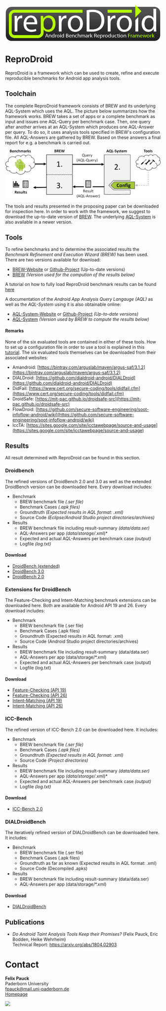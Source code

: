 <p align="center">
	<img src="logo.png" width="500px"/>
</p>

# ReproDroid
ReproDroid is a framework which can be used to create, refine and execute reproducible benchmarks for Android app analysis tools.

## Toolchain
The complete ReproDroid framework consists of BREW and its underlying AQL-System which uses the AQL.
The picture below summarizes how the framework works.
BREW takes a set of apps or a complete benchmark as input and issues one AQL-Query per benchmark case.
Then, one query after another arrives at an AQL-System which produces one AQL-Answer per query.
To do so, it uses analysis tools specified in BREW's configuration file.
All AQL-Answers are gathered by BREW. Based on these answers a final report for e.g. a benchmark is carried out.

<p align="center">
	<img src="overview.png" />
</p>

The tools and results presented in the proposing paper can be downloaded for inspection here.
In order to work with the framework, we suggest to download the up-to-date version of [BREW](https://FoelliX.github.io/BREW "Benchmark Refinement and Execution Wizard"). The underlying [AQL-System](https://FoelliX.github.io/AQL-System "System using the Analysis Query Language") is also available in a newer version.



## Tools
To refine benchmarks and to determine the associated results the *Benchmark Refinement and Execution Wizard (BREW)* has been used. There are two versions available for download:
- [BREW-Website](https://FoelliX.github.io/BREW) or [Github-Project](https://github.com/FoelliX/BREW) (Up-to-date versions)
- [BREW](https://uni-paderborn.sciebo.de/s/ZmlRvtzI6pVYHVP/download?path=%2Ftools&files=BREW.zip) *(Version used for the compution of the results below)*

A tutorial on how to fully load ReproDroid benchmark results can be found [here](https://github.com/FoelliX/BREW/wiki/ReproDroid)

A documentation of the *Android App Analysis Query Langauge (AQL)* as well as the *AQL-System* using it is also obtainable online:
- [AQL-System-Website](https://FoelliX.github.io/AQL-System) or [Github-Project](https://github.com/FoelliX/AQL-System) *(Up-to-date versions)*
- [AQL-System](https://uni-paderborn.sciebo.de/s/ZmlRvtzI6pVYHVP/download?path=%2Ftools&files=AQLSystem.zip) *(Version used by BREW to compute the results below)*

#### Remarks
None of the six evaluated tools are contained in either of these tools.
How to set up a configuration file in order to use a tool is explained in this [tutorial](https://github.com/FoelliX/BREW/wiki).
The six evaluated tools themselves can be downloaded from their associated websites:
- Amandroid:	[https://bintray.com/arguslab/maven/argus-saf/3.1.2](https://bintray.com/arguslab/maven/argus-saf/3.1.2)
- DIALDroid:	[https://github.com/dialdroid-android/DIALDroid](https://github.com/dialdroid-android/DIALDroid)
- DidFail:		[https://www.cert.org/secure-coding/tools/didfail.cfm](https://www.cert.org/secure-coding/tools/didfail.cfm)
- DroidSafe:	[https://mit-pac.github.io/droidsafe-src](https://mit-pac.github.io/droidsafe-src)
- FlowDroid:	[https://github.com/secure-software-engineering/soot-infoflow-android/wiki](https://github.com/secure-software-engineering/soot-infoflow-android/wiki)
- IccTA:		[https://sites.google.com/site/icctawebpage/source-and-usage](https://sites.google.com/site/icctawebpage/source-and-usage)



## Results
All result determined with ReproDroid can be found in this section.

### Droidbench
The refined versions of DroidBench 2.0 and 3.0 as well as the extended DroidBench version can be downloaded here.
Every download includes:

- Benchmark
  - BREW benchmark file *(.ser file)*
  - Benchmark Cases *(.apk files)*
  - Groundtruth *(Expected results in AQL format: .xml)*
  - Source Code *(Eclipse/Android Studio project directories/archives)*
- Results
  - BREW benchmark file including result-summary *(data/data.ser)*
  - AQL-Answers per app *(data/storage/*.xml)*
  - Expected and actual AQL-Answers per benchmark case *(output)*
  - Logfile *(log.txt)*

#### Download
- [DroidBench (extended)](https://uni-paderborn.sciebo.de/s/ZmlRvtzI6pVYHVP/download?path=%2Fbenchmarks&files=DroidBenchExtended.zip)
- [DroidBench 3.0](https://uni-paderborn.sciebo.de/s/ZmlRvtzI6pVYHVP/download?path=%2Fbenchmarks&files=DroidBench30.zip)
- [DroidBench 2.0](https://uni-paderborn.sciebo.de/s/ZmlRvtzI6pVYHVP/download?path=%2Fbenchmarks&files=DroidBench20.zip)

### Extensions for DroidBench
The Feature-Checking and Intent-Matching benchmark extensions can be downloaded here. Both are available for Android API 19 and 26.
Every download includes:

- Benchmark
  - BREW benchmark file (.ser file)
  - Benchmark Cases (.apk files)
  - Groundtruth (Expected results in AQL format: .xml)
  - Source Code (Android Studio project directories/archives)
- Results
  - BREW benchmark file including result-summary (data/data.ser)
  - AQL-Answers per app (data/storage/*.xml)
  - Expected and actual AQL-Answers per benchmark case (output)
  - Logfile (log.txt)

#### Download
- [Feature-Checking (API 19)](https://uni-paderborn.sciebo.de/s/ZmlRvtzI6pVYHVP/download?path=%2Fbenchmarks&files=FeatureChecking_API19.zip)
- [Feature-Checking (API 26)](https://uni-paderborn.sciebo.de/s/ZmlRvtzI6pVYHVP/download?path=%2Fbenchmarks&files=FeatureChecking_API26.zip)
- [Intent-Matching (API 19)](https://uni-paderborn.sciebo.de/s/ZmlRvtzI6pVYHVP/download?path=%2Fbenchmarks&files=IntentMatching_API19.zip)
- [Intent-Matching (API 26)](https://uni-paderborn.sciebo.de/s/ZmlRvtzI6pVYHVP/download?path=%2Fbenchmarks&files=IntentMatching_API26.zip)


### ICC-Bench
The refined version of ICC-Bench 2.0 can be downloaded here.
It includes:

- Benchmark
  - BREW benchmark file *(.ser file)*
  - Benchmark Cases *(.apk files)*
  - Groundtruth *(Expected results in AQL format: .xml)*
  - Source Code *(Project directories)*
- Results
  - BREW benchmark file including result-summary *(data/data.ser)*
  - AQL-Answers per app *(data/storage/*.xml)*
  - Expected and actual AQL-Answers per benchmark case *(output)*
  - Logfile *(log.txt)*

#### Download
- [ICC-Bench 2.0](https://uni-paderborn.sciebo.de/s/ZmlRvtzI6pVYHVP/download?path=%2Fbenchmarks&files=ICCBench20.zip)

### DIALDroidBench
The iteratively refined version of DIALDroidBench can be downloaded here. It includes:

- Benchmark
  - BREW benchmark file (.ser file)
  - Benchmark Cases (.apk files)
  - Groundtruth as far as known (Expected results in AQL format: .xml)
  - Source Code (Decompiled .apks)
- Results
  - BREW benchmark file including result-summary (data/data.ser)
  - AQL-Answers per app (data/storage/*.xml)

#### Download
- [DIALDroidBench](https://uni-paderborn.sciebo.de/s/ZmlRvtzI6pVYHVP/download?path=%2Fbenchmarks&files=DIALDroidBench.zip)



## Publications
- *Do Android Taint Analysis Tools Keep their Promises?* (Felix Pauck, Eric Bodden, Heike Wehrheim)  
Technical Report: https://arxiv.org/abs/1804.02903

# Contact
**Felix Pauck**  
Paderborn University  
fpauck@mail.uni-paderborn.de  
[Homepage](https://cs.uni-paderborn.de/sms/team/group/people/felix-pauck)

<a href="http://www.FoelliX.de" target="_blank"><img src="http://FoelliX.de/style/images/fx.png" width="200px" /></a>